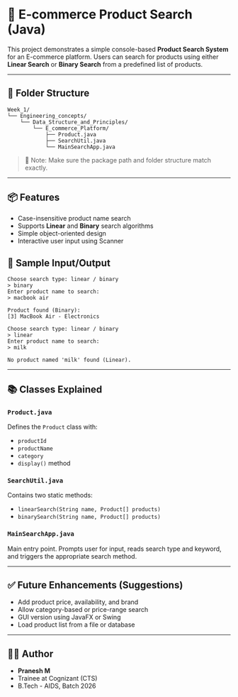# 🛒 E-commerce Product Search (Java)

This project demonstrates a simple console-based **Product Search System** for an E-commerce platform. Users can search for products using either **Linear Search** or **Binary Search** from a predefined list of products.

---

## 📁 Folder Structure

```
Week_1/
└── Engineering_concepts/
    └── Data_Structure_and_Principles/
        └── E_commerce_Platform/
            ├── Product.java
            ├── SearchUtil.java
            └── MainSearchApp.java
```

> 📌 Note: Make sure the package path and folder structure match exactly.

---

## 📦 Features

- Case-insensitive product name search
- Supports **Linear** and **Binary** search algorithms
- Simple object-oriented design
- Interactive user input using Scanner


## 🧪 Sample Input/Output

```
Choose search type: linear / binary
> binary
Enter product name to search:
> macbook air

Product found (Binary):
[3] MacBook Air - Electronics
```

```
Choose search type: linear / binary
> linear
Enter product name to search:
> milk

No product named 'milk' found (Linear).
```

---

## 📚 Classes Explained

### `Product.java`
Defines the `Product` class with:
- `productId`
- `productName`
- `category`
- `display()` method

### `SearchUtil.java`
Contains two static methods:
- `linearSearch(String name, Product[] products)`
- `binarySearch(String name, Product[] products)`

### `MainSearchApp.java`
Main entry point. Prompts user for input, reads search type and keyword, and triggers the appropriate search method.

---

## ✅ Future Enhancements (Suggestions)
- Add product price, availability, and brand
- Allow category-based or price-range search
- GUI version using JavaFX or Swing
- Load product list from a file or database

---

## 👨‍💻 Author

- **Pranesh M**
- Trainee at Cognizant (CTS)
- B.Tech - AIDS, Batch 2026


